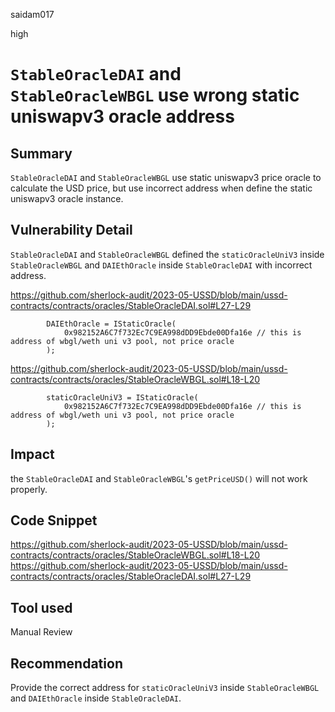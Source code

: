 saidam017

high

# `StableOracleDAI` and `StableOracleWBGL` use wrong static uniswapv3 oracle address

## Summary

`StableOracleDAI` and `StableOracleWBGL`  use static uniswapv3 price oracle to calculate the USD price, but use incorrect address when define the static uniswapv3 oracle instance.

## Vulnerability Detail
`StableOracleDAI` and `StableOracleWBGL` defined the `staticOracleUniV3` inside `StableOracleWBGL` and `DAIEthOracle` inside `StableOracleDAI` with incorrect address.

https://github.com/sherlock-audit/2023-05-USSD/blob/main/ussd-contracts/contracts/oracles/StableOracleDAI.sol#L27-L29

```solidity
        DAIEthOracle = IStaticOracle(
            0x982152A6C7f732Ec7C9EA998dDD9Ebde00Dfa16e // this is address of wbgl/weth uni v3 pool, not price oracle
        );
```

https://github.com/sherlock-audit/2023-05-USSD/blob/main/ussd-contracts/contracts/oracles/StableOracleWBGL.sol#L18-L20

```solidity
        staticOracleUniV3 = IStaticOracle(
            0x982152A6C7f732Ec7C9EA998dDD9Ebde00Dfa16e // this is address of wbgl/weth uni v3 pool, not price oracle
        );
```


## Impact

the `StableOracleDAI` and `StableOracleWBGL`'s  `getPriceUSD()` will not work properly.

## Code Snippet

https://github.com/sherlock-audit/2023-05-USSD/blob/main/ussd-contracts/contracts/oracles/StableOracleWBGL.sol#L18-L20
https://github.com/sherlock-audit/2023-05-USSD/blob/main/ussd-contracts/contracts/oracles/StableOracleDAI.sol#L27-L29

## Tool used

Manual Review

## Recommendation

Provide the correct address for `staticOracleUniV3` inside `StableOracleWBGL` and `DAIEthOracle` inside `StableOracleDAI`.
